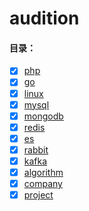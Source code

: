 # audition

#### 目录：
- [x] [php](php) 
- [x] [go](go) 
- [x] [linux](linux) 
- [x] [mysql](mysql) 
- [x] [mongodb](mongodb) 
- [x] [redis](redis) 
- [x] [es](es) 
- [x] [rabbit](rabbitmq) 
- [x] [kafka](kafka) 
- [x] [algorithm](algorithm) 
- [x] [company](company) 
- [x] [project](project) 